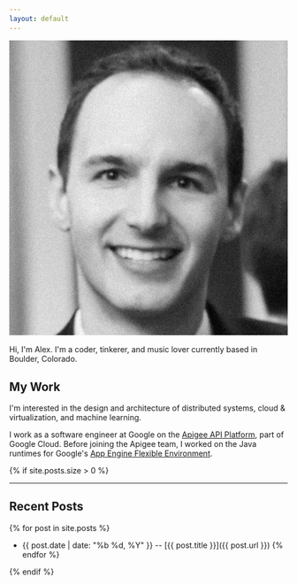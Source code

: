 ```yaml
---
layout: default
---
```


<img class="profile-picture" src="/assets/headshot.jpg">

Hi, I'm Alex. I'm a coder, tinkerer, and music lover currently based in Boulder, Colorado. 

## My Work

I'm interested in the design and architecture of distributed systems, cloud & virtualization, and machine learning.

I work as a software engineer at Google on the [Apigee API Platform](https://cloud.google.com/apigee-api-management/), 
part of Google Cloud. Before joining the Apigee team, I worked on the Java runtimes for Google's 
[App Engine Flexible Environment](https://cloud.google.com/appengine/docs/flexible/).


{% if site.posts.size > 0 %}

---

## Recent Posts
{% for post in site.posts %}
  * {{ post.date | date: "%b %d, %Y" }} -- [{{ post.title }}]({{ post.url }})
{% endfor %}

{% endif %}
